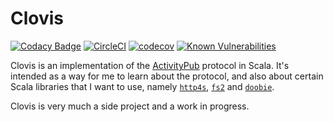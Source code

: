 # Clovis

[![Codacy Badge](https://api.codacy.com/project/badge/Grade/5de11d304f104a5a96c2da15adf45c42)](https://www.codacy.com/app/WellFactored/clovis?utm_source=github.com&amp;utm_medium=referral&amp;utm_content=WellFactored/clovis&amp;utm_campaign=Badge_Grade)
[![CircleCI](https://circleci.com/gh/WellFactored/clovis.svg?style=svg)](https://circleci.com/gh/WellFactored/clovis)
[![codecov](https://codecov.io/gh/WellFactored/clovis/branch/master/graph/badge.svg)](https://codecov.io/gh/WellFactored/clovis)
[![Known Vulnerabilities](https://snyk.io/test/github/WellFactored/clovis/badge.svg?targetFile=build.sbt)](https://snyk.io/test/github/WellFactored/clovis?targetFile=build.sbt)

Clovis is an implementation of the [ActivityPub](https://www.w3.org/TR/activitypub/) protocol in Scala. It's intended as a way for me to learn about the protocol, and also
about certain Scala libraries that I want to use, namely [`http4s`](https://http4s.org), [`fs2`](https://fs2.io) and [`doobie`](https://tpolecat.github.io/doobie/).

Clovis is very much a side project and a work in progress.